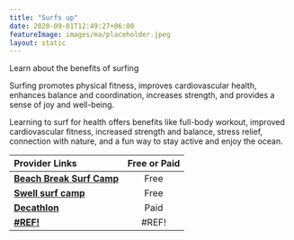 ```yaml
---
title: "Surfs up"
date: 2020-09-01T12:49:27+06:00
featureImage: images/ma/placeholder.jpeg
layout: static
---
```


Learn about the benefits of surfing

Surfing promotes physical fitness, improves cardiovascular health, enhances balance and coordination, increases strength, and provides a sense of joy and well-being.

Learning to surf for health offers benefits like full-body workout, improved cardiovascular fitness, increased strength and balance, stress relief, connection with nature, and a fun way to stay active and enjoy the ocean.

| Provider Links      | Free or Paid  |  
| :-----------          | :--------------:      |  
| [**Beach Break Surf Camp**](https://www.beachbreaksurfcamp.com/blog/silver-surfers-a-guide-to-surfing-for-older-adults) | Free  | 
| [**Swell surf camp**](https://swellsurfcamp.com/learning-to-surf-after-40/) | Free  | 
| [**Decathlon**](https://www.decathlon.co.uk/browse/c0-sports/c1-surf/_/N-13xg3st) | Paid | 
| [**#REF!**](#REF!) | #REF! | 
  

<br/><br/>






